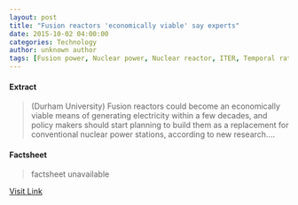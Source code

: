 ```yaml
---
layout: post
title: "Fusion reactors 'economically viable' say experts"
date: 2015-10-02 04:00:00
categories: Technology
author: unknown author
tags: [Fusion power, Nuclear power, Nuclear reactor, ITER, Temporal rates, Chemistry, Electric power, Technology, Energy production, Energy conversion, Forms of energy, Power (physics), Physical universe, Nature, Nuclear technology, Energy technology, Nuclear energy, Nuclear physics, Energy]
---
```



#### Extract
>(Durham University) Fusion reactors could become an economically viable means of generating electricity within a few decades, and policy makers should start planning to build them as a replacement for conventional nuclear power stations, according to new research....

#### Factsheet
>factsheet unavailable

[Visit Link](http://www.eurekalert.org/pub_releases/2015-10/du-fr100215.php)


